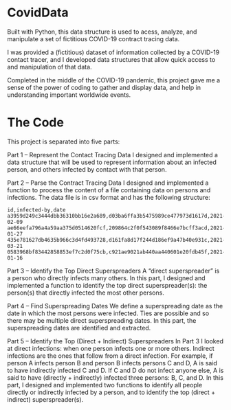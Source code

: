 # CovidData

Built with Python, this data structure is used to acess, analyze, and manipulate a set of fictitious COVID-19 contract tracing data.

I was provided a (fictitious) dataset of information collected by a COVID-19 contact tracer, and I developed data structures that allow quick access to and manipulation of that data. 

Completed in the middle of the COVID-19 pandemic, this project gave me a sense of the power of coding to gather and display data, and help in understanding important worldwide events. 

# The Code

This project is separated into five parts: 

Part 1 – Represent the Contact Tracing Data
    I designed and implemented a data structure that will be used to represent information about an infected person, and others infected by contact with that person.

Part 2 – Parse the Contract Tracing Data
    I designed and implemented a function to process the content of a file containing data on persons and infections. The data file is in csv format and has the following structure:

    id,infected-by,date a3959d249c3444dbb36310bb16e2a689,d03ba6ffa3b5475989ce477973d1617d,2021-02-09 ae66eefa796a4a59aa375d0514620fcf,209864c2f0f543089f8466e7bcff3acd,2021-01-27 435e781627db4635b966c3d4fd493728,d161fa8d17f244d186ef9a47b40e931c,2021-03-21 0583968bf83442858853ef7c2d0f75cb,c921ae9021ab440aa440601e20fdb45f,2021-01-16

Part 3 – Identify the Top Direct Superspreaders
    A “direct superspreader” is a person who directly infects many others. In this part, I designed and implemented a function to identify the top direct superspreader(s): the person(s) that directly infected the most other persons.

Part 4 – Find Superspreading Dates
    We define a superspreading date as the date in which the most persons were infected. Ties are possible and so there may be multiple direct superspreading dates. In this part, the superspreading dates are identified and extracted. 

Part 5 – Identify the Top (Direct + Indirect) Superspreaders
    In Part 3 I looked at direct infections: when one person infects one or more others. Indirect infections are the ones that follow from a direct infection. For example, if person A infects person B and person B infects persons C and D, A is said to have indirectly infected C and D. If C and D do not infect anyone else, A is said to have (directly + indirectly) infected three persons: B, C, and D. In this part, I designed and implemented two functions to identify all people directly or indirectly infected by a person, and to identify the top (direct + indirect) superspreader(s).
